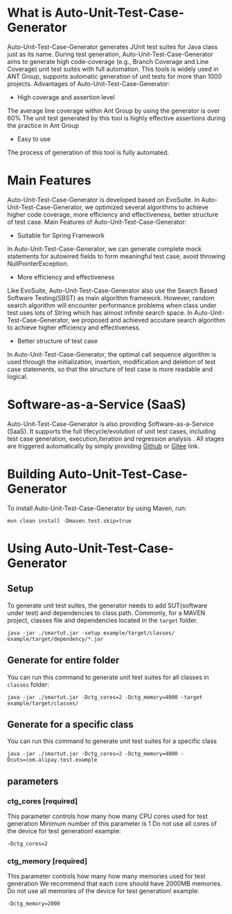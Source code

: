# What is Auto-Unit-Test-Case-Generator
Auto-Unit-Test-Case-Generator generates JUnit test suites for Java class just as its name. During test generation, Auto-Unit-Test-Case-Generator aims to generate high code-coverage (e.g., Branch Coverage and Line Coverage) unit test suites with full automation. This tools is widely used in ANT Group, supports automatic generation of unit tests for more than 1000 projects. 
Advantages of Auto-Unit-Test-Case-Generator:

- High coverage and assertion level

The average line coverage within Ant Group by using the generator is over 60%
The unit test  generated by this tool is highly effective assertions during the practice in Ant Group

- Easy to use

The process of generation of this tool is fully automated. 

# Main Features
Auto-Unit-Test-Case-Generator is developed based on EvoSuite. In Auto-Unit-Test-Case-Generator, we optimized several algorithms to achieve higher code coverage, more efficiency and effectiveness, better structure of test case.
Main Features of Auto-Unit-Test-Case-Generator:

- Suitable for Spring Framework

In Auto-Unit-Test-Case-Generator, we can generate complete mock statements for autowired fields to form meaningful test case,  avoid throwing NullPointerException.

- More efficiency and effectiveness

Like EvoSuite, Auto-Unit-Test-Case-Generator also use the Search Based Software Testing(SBST)  as main algorithm framework. However, random search algorithm will encounter performance problems when class under test uses lots of String which has almost infinite search space. In Auto-Unit-Test-Case-Generator, we proposed and achieved accutare search algorithm to achieve higher efficiency and effectiveness.

- Better structure of test case

In Auto-Unit-Test-Case-Generator, the optimal call sequence algorithm is used through the initialization, insertion, modification and deletion of test case statements, so that the structure of test case is more readable and logical.


# Software-as-a-Service (SaaS)
Auto-Unit-Test-Case-Generator is also providing Software-as-a-Service (SaaS). It supports the full lifecycle/evolution of unit test cases, including test case generation, execution,iteration and regression analysis . All stages are triggered automatically by simply providing [Github](https://github.com/) or [Gitee](https://gitee.com/) link. 

# Building Auto-Unit-Test-Case-Generator
To install Auto-Unit-Test-Case-Generator by using Maven, run:
```shell
mvn clean install -Dmaven.test.skip=true
```
# Using Auto-Unit-Test-Case-Generator
## Setup
To generate unit test suites, the generator needs to add SUT(software under test) and dependencies  to class path. 
Commonly, for a MAVEN project, classes file and dependencies located in the `target` folder.
```shell
java -jar ./smartut.jar -setup example/target/classes/ example/target/dependency/*.jar
```
## Generate for entire folder
You can run this command to generate unit test suites for all classes in `classes` folder:
```shell
java -jar ./smartut.jar -Dctg_cores=2 -Dctg_memory=4000 -target example/target/classes/
```
## Generate for a specific class
You can run this command to generate unit test suites for a specific class
```shell
java -jar ./smartut.jar -Dctg_cores=2 -Dctg_memory=4000 -Dcuts=com.alipay.test.example
```
## parameters
### ctg_cores [required]
This parameter controls how many how many CPU cores used for test generation
Minimum number of this parameter is 1
Do not use all cores of the device for test generation!
example:
```shell
-Dctg_cores=2
```

### ctg_memory [required]
This parameter controls how many how many memories used for test generation
We recommend that each core should have 2000MB memories.
Do not use all memories of the device for test generation!
example:
```shell
-Dctg_memory=2000
```

# 
 
